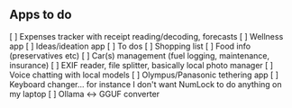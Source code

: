 ## Apps to do

[ ] Expenses tracker with receipt reading/decoding, forecasts
[ ] Wellness app
[ ] Ideas/ideation app
[ ] To dos
[ ] Shopping list
[ ] Food info (preservatives etc)
[ ] Car(s) management (fuel logging, maintenance, insurance)
[ ] EXIF reader, file splitter, basically local photo manager
[ ] Voice chatting with local models
[ ] Olympus/Panasonic tethering app
[ ] Keyboard changer... for instance I don't want NumLock to do anything on my laptop
[ ] Ollama <-> GGUF converter
